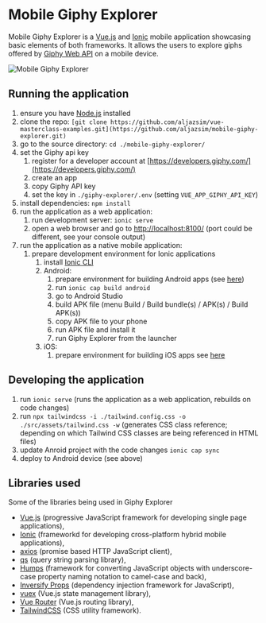 # Mobile Giphy Explorer

Mobile Giphy Explorer is a [Vue.js](https://vuejs.org/) and [Ionic](https://ionicframework.com/) mobile application showcasing basic elements of both frameworks. It allows the users to explore giphs offered by [Giphy Web API](https://developers.giphy.com/) on a mobile device.

![Mobile Giphy Explorer](./MobileGiphyExplorer.gif)

## Running the application

1. ensure you have [Node.js](https://nodejs.org/en/) installed
2. clone the repo: `[git clone https://github.com/aljazsim/vue-masterclass-examples.git](https://github.com/aljazsim/mobile-giphy-explorer.git)`
3. go to the source directory: `cd ./mobile-giphy-explorer/`
4. set the Giphy api key
    1. register for a developer account at [https://developers.giphy.com/](https://developers.giphy.com/)
    2. create an app
    3. copy Giphy API key
    4. set the key in `./giphy-explorer/.env` (setting `VUE_APP_GIPHY_API_KEY`)
5. install dependencies: `npm install`
6. run the application as a web application:
    1. run development server: `ionic serve`
    2. open a web browser and go to [http://localhost:8100/](http://localhost:8100/) (port could be different, see your console output)
7. run the application as a native mobile application:
    1. prepare development environment for Ionic applications
        1. install [Ionic CLI](https://ionicframework.com/docs/intro/cli)
        2. Android:
            1. prepare environment for building Android apps (see [here](https://ionicframework.com/docs/developing/android))
            2. run `ionic cap build android`
            3. go to Android Studio
            4. build APK file (menu Build / Build bundle(s) / APK(s) / Build APK(s))
            5. copy APK file to your phone
            6. run APK file and install it
            7. run Giphy Explorer from the launcher
        3. iOS:
            1. prepare environment for building iOS apps see [here](https://ionicframework.com/docs/developing/ios)

## Developing the application

1. run `ionic serve` (runs the application as a web application, rebuilds on code changes)
2. run `npx tailwindcss -i ./tailwind.config.css -o ./src/assets/tailwind.css -w` (generates CSS class reference; depending on which Tailwind CSS classes are being referenced in HTML files)
3. update Anroid project with the code changes `ionic cap sync`
4. deploy to Android device (see above)

## Libraries used

Some of the libraries being used in Giphy Explorer

-   [Vue.js](https://vuejs.org/) (progressive JavaScript framework for developing single page applications),
-   [Ionic](https://ionicframework.com/) (frameworkd for developing cross-platform hybrid mobile applications),
-   [axios](https://axios-http.com/) (promise based HTTP JavaScript client),
-   [qs](github.com/ljharb/qs) (query string parsing library),
-   [Humps](https://github.com/domchristie/humps) (framework for converting JavaScript objects with underscore-case property naming notation to camel-case and back),
-   [Inversify Props](https://github.com/CKGrafico/inversify-props) (dependency injection framework for JavaScript),
-   [vuex](https://vuex.vuejs.org/) (Vue.js state management library),
-   [Vue Router](https://router.vuejs.org/) (Vue.js routing library),
-   [TailwindCSS](https://tailwindcss.com/) (CSS utility framework).
